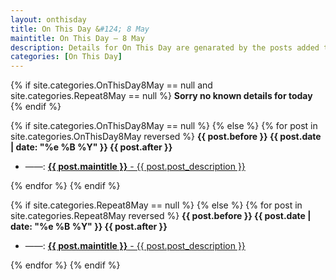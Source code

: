 ```yaml
---
layout: onthisday
title: On This Day &#124; 8 May
maintitle: On This Day — 8 May
description: Details for On This Day are genarated by the posts added to the website so the content is subject to changes/updates over time.
categories: [On This Day]
---
```


{% if site.categories.OnThisDay8May == null and site.categories.Repeat8May == null %}
<strong>Sorry no known details for today</strong>
{% endif %}

{% if site.categories.OnThisDay8May == null %}
{% else %}
{% for post in site.categories.OnThisDay8May reversed %}
<strong>{{ post.before }} {{ post.date | date: "%e %B %Y" }} {{ post.after }}</strong>
<ul>
<li> ——: <a href="{{ post.url }}"><strong>{{ post.maintitle }}</strong> - {{ post.post_description }}</a></li>
</ul>
{% endfor %}
{% endif %}

{% if site.categories.Repeat8May == null %}
{% else %}
{% for post in site.categories.Repeat8May reversed %}
<strong>{{ post.before }} {{ post.date | date: "%e %B %Y" }} {{ post.after }}</strong>
<ul>
<li> ——: <a href="{{ post.url }}"><strong>{{ post.maintitle }}</strong> - {{ post.post_description }}</a></li>
</ul>
{% endfor %}
{% endif %}
